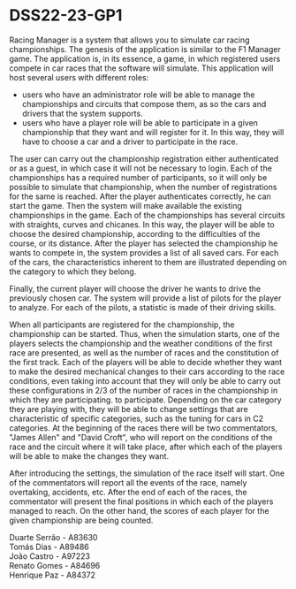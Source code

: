# DSS22-23-GP1

Racing Manager is a system that allows you to simulate car racing championships. The genesis of the application is similar to the F1 Manager game. The application is, in its essence, a game, in which registered users compete in car races that the software will simulate.
This application will host several users with different roles:
  - users who have an administrator role will be able to manage the championships and circuits that compose them, as so the cars and drivers that the system supports.
  - users who have a player role will be able to participate in a given championship that they want and will register for it. In this way, they will have to choose a car and a driver to participate in the race.
  
The user can carry out the championship registration either authenticated or as a guest, in which case it will not be necessary to login.
Each of the championships has a required number of participants, so it will only be possible to simulate that championship, when the number of registrations for the same is reached.
After the player authenticates correctly, he can start the game. Then the system will make available the existing championships in the game. Each of the championships has several circuits with straights, curves and chicanes. In this way, the player will be able to choose the desired championship, according to the difficulties of the course, or its distance.
After the player has selected the championship he wants to compete in, the system provides a list of all saved cars. For each of the cars, the characteristics inherent to them are illustrated depending on the category to which they belong.

Finally, the current player will choose the driver he wants to drive the previously chosen car. The system will provide a list of pilots for the player to analyze. For each of the pilots, a statistic is made of their driving skills.

When all participants are registered for the championship, the championship can be started. Thus, when the simulation starts, one of the players selects the championship and the weather conditions of the first race are presented, as well as the number of races and the constitution of the first track. Each of the players will be able to decide whether they want to make the desired mechanical changes to their cars according to the race conditions, even taking into account that they will only be able to carry out these configurations in 2/3 of the number of races in the championship in which they are participating. to participate. Depending on the car category they are playing with, they will be able to change settings that are characteristic of specific categories, such as the tuning for cars in C2 categories. At the beginning of the races there will be two commentators, "James Allen" and "David Croft", who will report on the conditions of the race and the circuit where it will take place, after which each of the players will be able to make the changes they want.

After introducing the settings, the simulation of the race itself will start. One of the commentators will report all the events of the race, namely overtaking, accidents, etc. After the end of each of the races, the commentator will present the final positions in which each of the players managed to reach. On the other hand, the scores of each player for the given championship are being counted.

Duarte Serrão - A83630 <br />
Tomás Dias - A89486 <br />
João Castro - A97223 <br />
Renato Gomes - A84696 <br />
Henrique Paz - A84372 <br />
